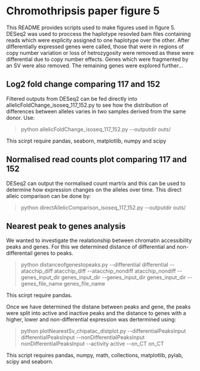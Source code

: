 # Chromothripsis paper figure 5

This README provides scripts used to make figures used in figure 5. DESeq2 was used to proccess the haplotype resovled bam files containing reads which were explicity assigned to one haplotype over the other. After differentially expressed genes were called, those that were in regions of copy number variation or loss of hetrozygosity were removed as these were differential due to copy number effects. Genes which were fragmented by an SV were also removed. The remaining genes were explored further...

## Log2 fold change comparing 117 and 152

Filtered outputs from DESeq2 can be fed directly into allelicFoldChange_isoseq_117_152.py to see how the distribution of differences between alleles varies in two samples derived from the same donor. Use:

> python allelicFoldChange_isoseq_117_152.py --outputdir outs/

This scirpt require pandas, seaborn, matplotlib, numpy and scipy

## Normalised read counts plot comparing 117 and 152

DESeq2 can output the normalised count martrix and this can be used to determine how expression changes on the alleles over time. This direct alleic comparison can be done by:

> python directAllelicComparison_isoseq_117_152.py  --outputdir outs/

## Nearest peak to genes analysis

We wanted to investigate the realationship between chromatin accessibility peaks and genes. For this we determined distance of differential and non-differentail genes to peaks. 

> python distanceofgenestopeaks.py  --differential differential --atacchip_diff atacchip_diff --atacchip_nondiff atacchip_nondiff --genes_input_dir genes_input_dir --genes_input_dir genes_input_dir --genes_file_name genes_file_name

This scirpt require pandas.

Once we have determined the distane between peaks and gene, the peaks were split into active and inactive peaks and the distance to genes with a higher, lower and non-differential expression was dertermined using:

> python plotNearestSv_chipatac_distplot.py  --differentialPeaksInput differentialPeaksInput --nonDifferentialPeaksInput nonDifferentialPeaksInput --activity active --on_CT on_CT

This script requires pandas, numpy, math, collections, matplotlib, pylab, scipy and seaborn. 

